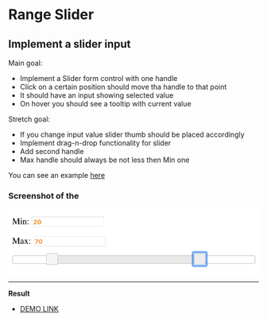 # Range Slider

## Implement a slider input

Main goal:

- Implement a Slider form control with one handle
- Click on a certain position should move tha handle to that point
- It should have an input showing selected value
- On hover you should see a tooltip with current value

Stretch goal:

- If you change input value slider thumb should be placed accordingly
- Implement drag-n-drop functionality for slider
- Add second handle
- Max handle should always be not less then Min one

You can see an example [here](https://jqueryui.com/slider/#range)

### Screenshot of the 
![screenshot](example/range-slider.png)

---

**Result**

- [DEMO LINK](https://coroboX.github.io/js_range-slider-DOM/)

